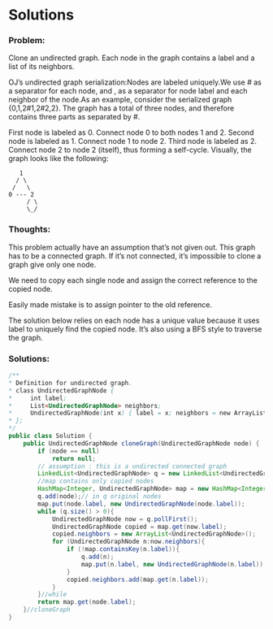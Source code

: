 # Solutions


### Problem:



Clone an undirected graph. Each node in the graph contains a label and a list of its neighbors.

OJ’s undirected graph serialization:Nodes are labeled uniquely.We use # as a separator for each node, and , as a separator for node label and each neighbor of the node.As an example, consider the serialized graph {0,1,2#1,2#2,2}.
The graph has a total of three nodes, and therefore contains three parts as separated by #.

First node is labeled as 0. Connect node 0 to both nodes 1 and 2.
Second node is labeled as 1. Connect node 1 to node 2.
Third node is labeled as 2. Connect node 2 to node 2 (itself), thus forming a self-cycle.
Visually, the graph looks like the following:

       1
      / \
     /   \
    0 --- 2
         / \
         \_/

### Thoughts:



This problem actually have an assumption that’s not given out. This graph has to be a connected graph. If it’s not connected, it’s impossible to clone a graph give only one node.

We need to copy each single node and assign the correct reference to the copied node.

Easily made mistake is to assign pointer to the old reference.

The solution below relies on each node has a unique value because it uses label to uniquely find the copied node. It’s also using a BFS style to traverse the graph.


### Solutions:



```java
/**
* Definition for undirected graph.
* class UndirectedGraphNode {
*     int label;
*     List<UndirectedGraphNode> neighbors;
*     UndirectedGraphNode(int x) { label = x; neighbors = new ArrayList<UndirectedGraphNode>(); }
* };
*/
public class Solution {
    public UndirectedGraphNode cloneGraph(UndirectedGraphNode node) {
        if (node == null)
            return null;
        // assumption : this is a undirected connected graph
        LinkedList<UndirectedGraphNode> q = new LinkedList<UndirectedGraphNode>();
        //map contains only copied nodes
        HashMap<Integer, UndirectedGraphNode> map = new HashMap<Integer, UndirectedGraphNode>();
        q.add(node);// in q original nodes
        map.put(node.label, new UndirectedGraphNode(node.label));
        while (q.size() > 0){
            UndirectedGraphNode now = q.pollFirst();
            UndirectedGraphNode copied = map.get(now.label);
            copied.neighbors = new ArrayList<UndirectedGraphNode>();
            for (UndirectedGraphNode n:now.neighbors){
                if (!map.containsKey(n.label)){
                    q.add(n);
                    map.put(n.label, new UndirectedGraphNode(n.label));
                }
                copied.neighbors.add(map.get(n.label));
            }
        }//while
        return map.get(node.label);
    }//cloneGraph
}
```
